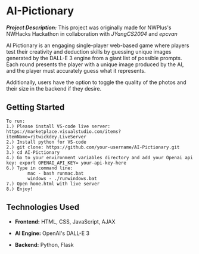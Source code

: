 # AI-Pictionary

***Project Description:***
 This project was originally made for NWPlus's NWHacks Hackathon in collaboration with *JYangCS2004* and *epcvan*

AI Pictionary is an engaging single-player web-based game where players test their creativity and deduction skills by guessing unique images generated by the DALL-E 3 engine from a giant list of possible prompts. Each round presents the player with a unique image produced by the AI, and the player must accurately guess what it represents.

 Additionally, users have the option to toggle the quality of the photos and their size in the backend if they desire.

## Getting Started

    To run:
    1.) Please install VS-code live server: https://marketplace.visualstudio.com/items?itemName=ritwickdey.LiveServer    
    2.) Install python for VS-code
    2.) git clone: https://github.com/your-username/AI-Pictionary.git
    3.) cd AI-Pictionary
    4.) Go to your environment variables directory and add your Openai api key: export OPENAI_API_KEY= your-api-key-here
    6.) Type in command line: 
            mac - bash runmac.bat
            windows - ./runwindows.bat
    7.) Open home.html with live server
    8.) Enjoy!

## Technologies Used

- **Frontend:** HTML, CSS, JavaScript, AJAX
  
- **AI Engine:** OpenAI's DALL-E 3
  
- **Backend:** Python, Flask
  
